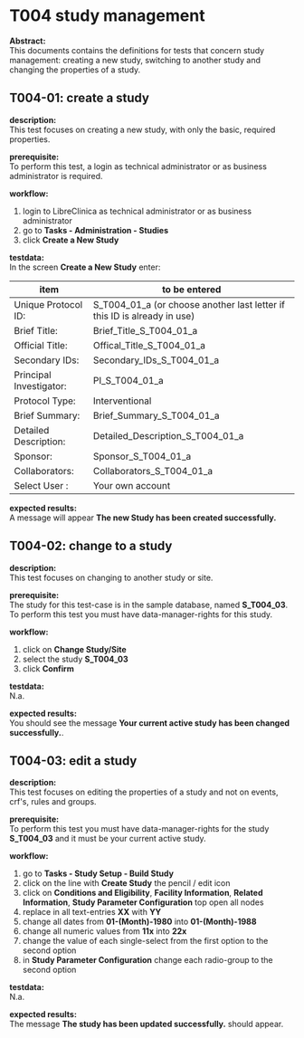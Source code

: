 # T004 study management
**Abstract:**  
This documents contains the definitions for tests that concern study management: creating a new study, switching to another study and changing the properties of a study.

## T004-01: create a study
 
**description:**  
This test focuses on creating a new study, with only the basic, required properties.

**prerequisite:**  
To perform this test, a login as technical administrator or as business administrator is required.

**workflow:**  
1. login to LibreClinica as technical administrator or as business administrator
1. go to **Tasks - Administration - Studies**
1. click **Create a New Study** 

**testdata:**  
In the screen **Create a New Study** enter:

| item | to be entered |
| -- | ----- |
| Unique Protocol ID:	 | S_T004_01_a (or choose another last letter if this ID is already in use) |
| Brief Title: | Brief_Title_S_T004_01_a | 
| Official Title: | Offical_Title_S_T004_01_a |
| Secondary IDs: | Secondary_IDs_S_T004_01_a |
| Principal Investigator: | PI_S_T004_01_a |
| Protocol Type: | Interventional |
| Brief Summary: | Brief_Summary_S_T004_01_a |
| Detailed Description: | Detailed_Description_S_T004_01_a |
| Sponsor: | Sponsor_S_T004_01_a | 
| Collaborators: | Collaborators_S_T004_01_a | 
| Select User : | Your own account |	

**expected results:**  
A message will appear **The new Study has been created successfully.**  

## T004-02: change to a study
 
**description:**  
This test focuses on changing to another study or site.

**prerequisite:**  
The study for this test-case is in the sample database, named **S_T004_03**. To perform this test you must have data-manager-rights for this study.

**workflow:**  
1. click on **Change Study/Site**
1. select the study **S_T004_03**
1. click **Confirm**

**testdata:**  
N.a.

**expected results:**  
You should see the message **Your current active study has been changed successfully.**.

## T004-03: edit a study

**description:**  
This test focuses on editing the properties of a study and not on events, crf's, rules and groups. 

**prerequisite:**  
To perform this test you must have data-manager-rights for the study **S_T004_03** and it must be your current active study.

**workflow:**  
1. go to **Tasks - Study Setup - Build Study**
1. click on the line with **Create Study** the pencil / edit icon
1. click on **Conditions and Eligibility**, **Facility Information**, **Related Information**, **Study Parameter Configuration** top open all nodes
1. replace in all text-entries **XX** with **YY**
1. change all dates from **01-(Month)-1980** into **01-(Month)-1988**
1. change all numeric values from **11x** into **22x**
1. change the value of each single-select from the first option to the second option
1. in **Study Parameter Configuration** change each radio-group to the second option 

**testdata:**  
N.a.

**expected results:**  
The message **The study has been updated successfully.** should appear.